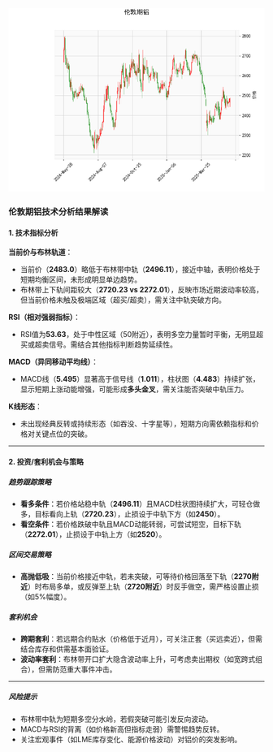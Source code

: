 ![图](Alum.png)



### 伦敦期铝技术分析结果解读

#### 1. 技术指标分析
**当前价与布林轨道**：  
- 当前价（**2483.0**）略低于布林带中轨（**2496.11**），接近中轴，表明价格处于短期均衡区间，未形成明显单边趋势。  
- 布林带上下轨间距较大（**2720.23 vs 2272.01**），反映市场近期波动率较高，但当前价格未触及极端区域（超买/超卖），需关注中轨突破方向。

**RSI（相对强弱指标）**：  
- RSI值为**53.63**，处于中性区域（50附近），表明多空力量暂时平衡，无明显超买或超卖信号。需结合其他指标判断趋势延续性。

**MACD（异同移动平均线）**：  
- MACD线（**5.495**）显著高于信号线（**1.011**），柱状图（**4.483**）持续扩张，显示短期上涨动能增强，可能形成**多头金叉**，需关注能否突破中轨压力。

**K线形态**：  
- 未出现经典反转或持续形态（如吞没、十字星等），短期方向需依赖指标和价格对关键点位的突破。

---

#### 2. 投资/套利机会与策略

##### **趋势跟踪策略**  
- **看多条件**：若价格站稳中轨（**2496.11**）且MACD柱状图持续扩大，可轻仓做多，目标看向上轨（**2720.23**），止损设于中轨下方（如**2450**）。  
- **看空条件**：若价格跌破中轨且MACD动能转弱，可尝试短空，目标下轨（**2272.01**），止损设于中轨上方（如**2520**）。

##### **区间交易策略**  
- **高抛低吸**：当前价格接近中轨，若未突破，可等待价格回落至下轨（**2270附近**）时布局多单，或反弹至上轨（**2720附近**）时反手做空，需严格设置止损（如5%幅度）。

##### **套利机会**  
- **跨期套利**：若远期合约贴水（价格低于近月），可关注正套（买远卖近），但需结合库存和供需基本面验证。  
- **波动率套利**：布林带开口扩大隐含波动率上升，可考虑卖出期权（如宽跨式组合），但需防范重大事件冲击。

---

##### **风险提示**  
- 布林带中轨为短期多空分水岭，若假突破可能引发反向波动。  
- MACD与RSI的背离（如价格新高但指标走弱）需警惕趋势反转。  
- 关注宏观事件（如LME库存变化、能源价格波动）对铝价的突发影响。
